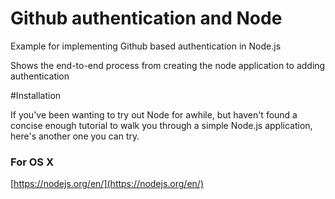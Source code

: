 # Github authentication and Node
Example for implementing Github based authentication in Node.js

Shows the end-to-end process from creating the node application to adding authentication 

#Installation

If you've been wanting to try out Node for awhile, but haven't found a concise enough tutorial to walk you through a simple Node.js application, here's another one you can try. 

### For OS X
[https://nodejs.org/en/](https://nodejs.org/en/)
